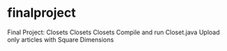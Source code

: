# finalproject
Final Project: Closets Closets Closets
Compile and run Closet.java
Upload only articles with Square Dimensions
